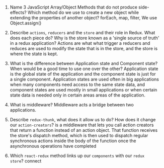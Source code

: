 1.  Name 3 JavaScript Array/Object Methods that do not produce side-effects? Which method do we use to create a new object while extending the properties of another object? forEach, map, filter, We use Object.assign()
1.  Describe `actions`, `reducers` and the `store` and their role in Redux. What does each piece do? Why is the store known as a 'single source of truth' in a redux application?
Actions are what what trigger a reducers and reduces are used to modify the state that is in the store, and the store is where the state is kept.

1.  What is the difference between Application state and Component state? When would be a good time to use one over the other? Application state is the global state of the application and the component state is just for a single component. Application states are used often in big applications when many components need access to the same state data, and component states are used mostly in small applications or when certain state data is needed only in certain areas areas of the application.
1.  What is middleware? Middleware acts a bridge between two applications.
1.  Describe `redux-thunk`, what does it allow us to do? How does it change our `action-creators`?
 is a middleware that lets you call action creators that return a function instead of an action object. That function receives the store's dispatch method, which is then used to dispatch regular synchronous actions inside the body of the function once the asynchronous operations have completed


1.  Which `react-redux` method links up our `components` with our `redux store`?
connect
